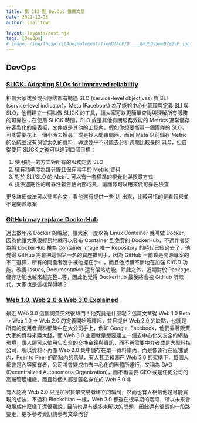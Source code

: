 ```yaml
---
title: 第 113 期 DevOps 推薦文章
date: 2021-12-28
author: smalltown

layout: layouts/post.njk
tags: [DevOps]
# image: /img/TheSpiritAndImplementationOfAOP/0____Bm36Dv5mm97e2vF.jpg
---
```


## DevOps

<!-- summary -->
### [SLICK: Adopting SLOs for improved reliability](https://engineering.fb.com/2021/12/13/production-engineering/slick/)

相信大家或多或少應該都有聽過 SLO (service-level objectives) 與 SLI (service-level indicator)，Meta (Facebook) 為了能夠中心化管理與定義 SLI 與 SLO，他們建立一個叫做 SLICK 的工具，讓大家可以更簡單查詢與理解所有服務的可靠性；在使用 SLICK 時間，SLO 或是其他有關服務效能的 Metrics 通常儲存在客製化的儀表板，文件或是其他的工具內，假如你想要衡量一個團隊的 SLO，可能需要花上一個小時去搜尋，或是找人問東問西，而且 Meta 以前儲存 Metric 的系統並沒有保留太久的資料，導致幾乎不可能去分析週期比較長的 SLO，但自從使用 SLICK 之後可以達到四個目標：

1. 使用統一的方式對所有的服務定義 SLO
2. 擁有精準度為每分鐘且保存兩年的 Metric 資料
3. 對於 SLI/SLO 的 Metric 可以有一套標準的視覺化與搜尋方式
4. 提供週期性的可靠性報告給內部成員，讓團隊可以用來做可靠性檢查

更多詳細做法可以參考內文，看他還有提供一些 UI 出來，比較可惜的是看起來並不是開源專案

<!-- summary -->
### [GitHub may replace DockerHub](https://levelup.gitconnected.com/github-may-replace-dockerhub-a5da5e547f01)

過去數年來 Docker 的崛起，讓大家一度以為 Linux Container 就叫做 Docker，因為他讓大家很輕易地就可以發布 Container 到免費的 DockerHub，不過作者認為將 DockerHub 視為 Container Image 唯一 Repository 的時代已經過去了，他覺得 GitHub 將會把這個第一名的寶座搶到手，因為 GitHub 目前算是開源專案的不二選擇，所有的開發者幾乎被他握在手中，而且他持續不斷地在加強 CI/CD 功能，改善 Issues, Documentation 還有架站功能，除此之外，近期對於 Package 儲存功能也越來越完整...等，因此他覺得 DockerHub 最後將會被 GitHub 所取代，大家也是這樣覺得嗎？

<!-- summary -->
### [Web 1.0, Web 2.0 & Web 3.0 Explained](https://dev.to/narottam04/web-10-web-20-web-30-explained-591n)

最近 Web 3.0 這個詞彙突然很熱門！他究竟是什麼呢？這篇文章從 Web 1.0 Beta -> Web 1.0 -> Web 2.0 的定義開始解釋起，並且提出 Web 2.0 的缺點，也就是所有的使用者資料都集中在大公司手上，例如 Google, Facebook，他們靠著販賣大家的資料來賺大錢，而 Web 3.0 主要就是想要建立一個去中心化又安全的網路環境，讓人類可以使用它安全的交換金錢與資訊，而不再需要中介者或是大型科技公司，所以資料不再像 Web 2.0 集中儲存在單一資料庫內，而是像運行在區塊鏈內，Peer to Peer 的節點內的感覺，有人甚至預測在 Web 3.0 的架構下，每個人都會是內容擁有者，公司將會變成由去中心化的團體所運行，又稱為 DAO (Decentralized Autonomous Organization)，而不再需要 CEO 或是任何公司的高層管理組織，而且每個人都是匿名存在於 Web 3.0 中

有人認為 Web 3.0 只是加密貨幣交易者建立的騙局，然而也有人相信他是可能實現的想法，不過和 Blockchian 一樣，Web 3.0 都還在很早期的階段，所以未來會發展成什麼樣子還很難說...目前也還有很多未解決的問題，因此還有很長的一段路要走，更多參考資訊請參考文章內容